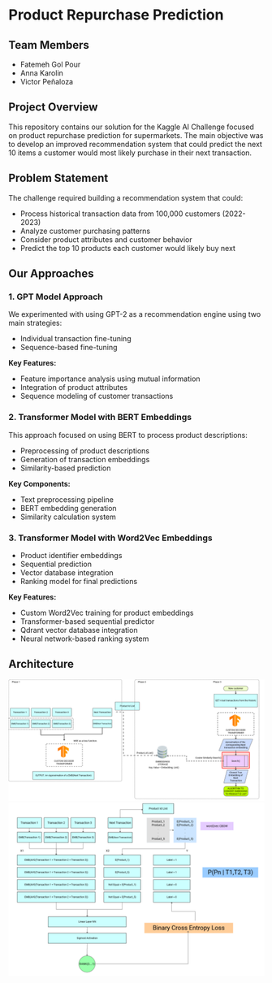 # Product Repurchase Prediction

## Team Members
- Fatemeh Gol Pour
- Anna Karolin
- Victor Peñaloza

## Project Overview
This repository contains our solution for the Kaggle AI Challenge focused on product repurchase prediction for supermarkets. The main objective was to develop an improved recommendation system that could predict the next 10 items a customer would most likely purchase in their next transaction.

## Problem Statement
The challenge required building a recommendation system that could:
- Process historical transaction data from 100,000 customers (2022-2023)
- Analyze customer purchasing patterns
- Consider product attributes and customer behavior
- Predict the top 10 products each customer would likely buy next

## Our Approaches

### 1. GPT Model Approach
We experimented with using GPT-2 as a recommendation engine using two main strategies:
- Individual transaction fine-tuning
- Sequence-based fine-tuning

**Key Features:**
- Feature importance analysis using mutual information
- Integration of product attributes
- Sequence modeling of customer transactions

### 2. Transformer Model with BERT Embeddings
This approach focused on using BERT to process product descriptions:
- Preprocessing of product descriptions
- Generation of transaction embeddings
- Similarity-based prediction

**Key Components:**
- Text preprocessing pipeline
- BERT embedding generation
- Similarity calculation system

### 3. Transformer Model with Word2Vec Embeddings
- Product identifier embeddings
- Sequential prediction
- Vector database integration
- Ranking model for final predictions

**Key Features:**
- Custom Word2Vec training for product embeddings
- Transformer-based sequential predictor
- Qdrant vector database integration
- Neural network-based ranking system

## Architecture
![Transformer Architecture](assets/transformer_decoder.png)
![Ranking Architecture](assets/ranking_nn.png)


